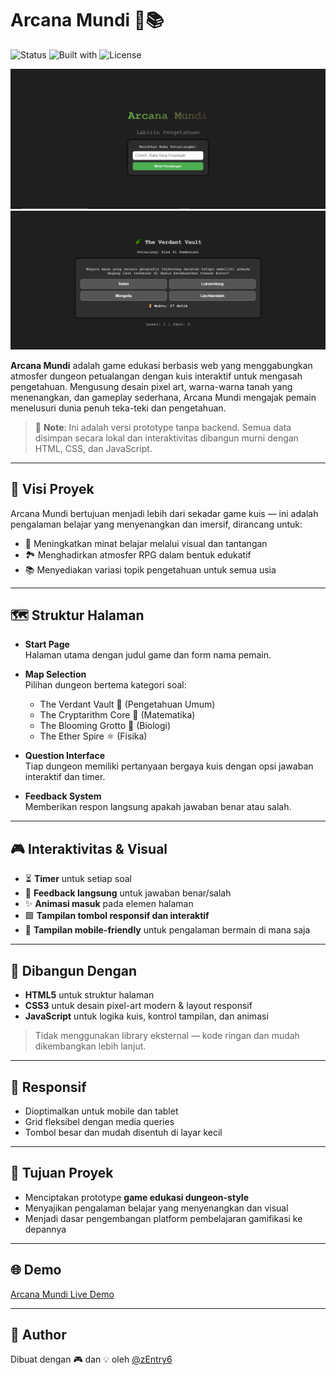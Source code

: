 # Arcana Mundi 🏰📚

![Status](https://img.shields.io/badge/status-prototype-blueviolet)
![Built with](https://img.shields.io/badge/built%20with-HTML%2FCSS%2FJS-4caf50)
![License](https://img.shields.io/badge/license-MIT-yellow)

![Arcana Mundi Preview](preview-1.PNG)
![Arcana Mundi Preview](preview-soal.PNG)

**Arcana Mundi** adalah game edukasi berbasis web yang menggabungkan atmosfer dungeon petualangan dengan kuis interaktif untuk mengasah pengetahuan. Mengusung desain pixel art, warna-warna tanah yang menenangkan, dan gameplay sederhana, Arcana Mundi mengajak pemain menelusuri dunia penuh teka-teki dan pengetahuan.

> 🚧 **Note**: Ini adalah versi prototype tanpa backend. Semua data disimpan secara lokal dan interaktivitas dibangun murni dengan HTML, CSS, dan JavaScript.

---

## 🎯 Visi Proyek

Arcana Mundi bertujuan menjadi lebih dari sekadar game kuis — ini adalah pengalaman belajar yang menyenangkan dan imersif, dirancang untuk:

- 🧠 Meningkatkan minat belajar melalui visual dan tantangan
- 🏞️ Menghadirkan atmosfer RPG dalam bentuk edukatif
- 📚 Menyediakan variasi topik pengetahuan untuk semua usia

---

## 🗺️ Struktur Halaman

- **Start Page**  
  Halaman utama dengan judul game dan form nama pemain.

- **Map Selection**  
  Pilihan dungeon bertema kategori soal:
  - The Verdant Vault 🌿 (Pengetahuan Umum)
  - The Cryptarithm Core 🔢 (Matematika)
  - The Blooming Grotto 🌸 (Biologi)
  - The Ether Spire ⚛️ (Fisika)

- **Question Interface**  
  Tiap dungeon memiliki pertanyaan bergaya kuis dengan opsi jawaban interaktif dan timer.

- **Feedback System**  
  Memberikan respon langsung apakah jawaban benar atau salah.

---

## 🎮 Interaktivitas & Visual

- ⏳ **Timer** untuk setiap soal
- 🧠 **Feedback langsung** untuk jawaban benar/salah
- ✨ **Animasi masuk** pada elemen halaman
- 🟩 **Tampilan tombol responsif dan interaktif**
- 📲 **Tampilan mobile-friendly** untuk pengalaman bermain di mana saja

---

## 🧱 Dibangun Dengan

- **HTML5** untuk struktur halaman  
- **CSS3** untuk desain pixel-art modern & layout responsif  
- **JavaScript** untuk logika kuis, kontrol tampilan, dan animasi

> Tidak menggunakan library eksternal — kode ringan dan mudah dikembangkan lebih lanjut.

---

## 📱 Responsif

- Dioptimalkan untuk mobile dan tablet
- Grid fleksibel dengan media queries
- Tombol besar dan mudah disentuh di layar kecil

---

## 🚀 Tujuan Proyek

- Menciptakan prototype **game edukasi dungeon-style**
- Menyajikan pengalaman belajar yang menyenangkan dan visual
- Menjadi dasar pengembangan platform pembelajaran gamifikasi ke depannya

---

## 🌐 Demo

[Arcana Mundi Live Demo](https://arcana-mundi.vercel.app/)

---

## 👾 Author

Dibuat dengan 🎮 dan 💡 oleh [@zEntry6](https://github.com/zEntry6)
